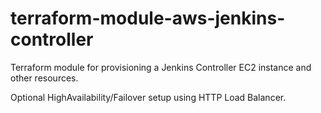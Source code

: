 # terraform-module-aws-jenkins-controller
                       
Terraform module for provisioning a Jenkins Controller EC2 instance and other resources.

Optional HighAvailability/Failover setup using HTTP Load Balancer.
